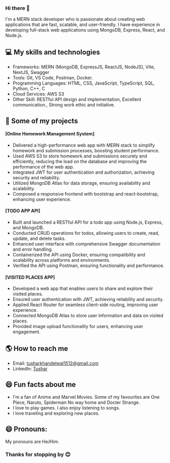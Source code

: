 ### Hi there 👋

I'm a MERN stack developer who is passionate about creating web applications that are fast, scalable, and user-friendly. I have experience in developing full-stack web applications using MongoDB, Express, React, and Node.js. 

## 💻 My skills and technologies
- Frameworks: MERN (MongoDB, ExpressJS, ReactJS, NodeJS), Vite,  NextJS, Swagger
- Tools: Git, VS Code, Postman, Docker.
- Programming Languages: HTML, CSS, JavaScript, TypeScript, SQL, Python, C++, C
- Cloud Services: AWS S3
- Other Skill: RESTful API design and implementation, Excellent communication., Strong work ethic and initiative.

## 🚀 Some of my projects

#### [Online Homework Management System]
- Delivered a high-performance web app with MERN stack to simplify homework and submission processes, boosting student performance.
- Used AWS S3 to store homework and submissions securely and efficiently, reducing the load on the database and improving the performance of the web app.
- Integrated JWT for user authentication and authorization, achieving security and reliability.
- Utilized MongoDB Atlas for data storage, ensuring availability and scalability.
- Composed a responsive frontend with bootstrap and react-bootstrap, enhancing user experience.

#### [TODO APP API]
- Built and launched a RESTful API for a todo app using Node.js, Express, and MongoDB.
- Conducted CRUD operations for todos, allowing users to create, read, update, and delete tasks.
- Enhanced user interface with comprehensive Swagger documentation and error handling. 
- Containerized the API using Docker, ensuring compatibility and scalability across platforms and environments.
- Verified the API using Postman, ensuring functionality and performance.

#### [VISITED PLACES APP]
- Developed a web app that enables users to share and explore their visited places.
- Ensured user authentication with JWT, achieving reliability and security.
- Applied React Router for seamless client-side routing, improving user experience.
- Connected MongoDB Atlas to store user information and data on visited places.
- Provided image upload functionality for users, enhancing user engagement.

## 🌎 How to reach me
- Email: tusharkhandelwal1512@gmail.com
- LinkedIn: [Tushar](https://www.linkedin.com/in/tushar-khandelwal-6178761b9/)

## 😄 Fun facts about me
- I'm a fan of Anime and Marvel Movies. Some of my favourites are One Piece, Naruto, Spiderman No way home and Docter Strange.
- I love to play games. I also enjoy listening to songs.
- I love traveling and exploring new places.

## 😄 Pronouns:
My pronouns are He/Him.

### Thanks for stopping by 😊
